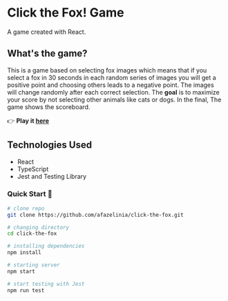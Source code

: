 # Click the Fox! Game

A game created with React.

## What's the game?

This is a game based on selecting fox images which means that if you select a fox in 30 seconds in each random series of images you will get a positive point and choosing others leads to a negative point. The images will change randomly after each correct selection. The **goal** is to maximize your score by not selecting other animals like cats or dogs. In the final, The game shows the scoreboard.

:point_right: **Play it [here](https://afazelinia.github.io/click-the-fox/)**

## Technologies Used

- React
- TypeScript
- Jest and Testing Library

### Quick Start :rocket:

```bash
# clone repo
git clone https://github.com/afazelinia/click-the-fox.git

# changing directory
cd click-the-fox

# installing dependencies
npm install

# starting server
npm start

# start testing with Jest
npm run test
```
